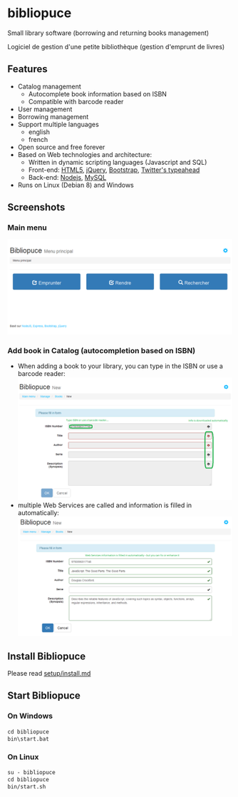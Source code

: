 # bibliopuce

Small library software (borrowing and returning books management)

Logiciel de gestion d'une petite bibliothèque (gestion d'emprunt de livres)

## Features

* Catalog management
  * Autocomplete book information based on ISBN
  * Compatible with barcode reader
* User management
* Borrowing management
* Support multiple languages
  * english
  * french
* Open source and free forever
* Based on Web technologies and architecture:
  * Written in dynamic scripting languages (Javascript and SQL)
  * Front-end: [HTML5](https://en.wikipedia.org/wiki/HTML5), [jQuery](https://jquery.com/), [Bootstrap](http://getbootstrap.com/), [Twitter's typeahead](https://twitter.github.io/typeahead.js/)
  * Back-end: [Nodejs](https://nodejs.org/en/), [MySQL](https://www.mysql.com/)
* Runs on Linux (Debian 8) and Windows

## Screenshots

### Main menu

![Main menu](doc/screenshot/main_menu_fr.png?raw=true "Main menu (french version)")

### Add book in Catalog (autocompletion based on ISBN)

* When adding a book to your library, you can type in the ISBN or use a barcode reader:
![Add book](doc/screenshot/add_book_en_01.png?raw=true "Add book with autocompletion based on Web Services requests (english version)")
* multiple Web Services are called and information is filled in automatically:
![Add book](doc/screenshot/add_book_en_02.png?raw=true "Add book with autocompletion based on Web Services requests (english version)")

## Install Bibliopuce

Please read [setup/install.md](setup/install.md)

## Start Bibliopuce

### On Windows

    cd bibliopuce
    bin\start.bat

### On Linux

    su - bibliopuce
    cd bibliopuce
    bin/start.sh
